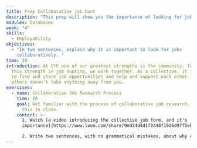 ```yaml
---
title: Prep Collaborative job hunt
description: "This prep will show you the importance of looking for jobs collaboratively. "
modules: Databases
week: "4"
skills:
  - Employability
objectives:
  - "In two sentences, explain why it is important to look for jobs
    collaboratively. "
time: 20
introduction: At CYF one of our greatest strengths is the community. To leverage
  this strength in job hunting, we work together. As a collective, it is easier
  to find and share job opportunities and help and support each other. Helping
  others doesn’t take anything away from you.
exercises:
  - name: Collaborative Job Research Process
    time: 20
    goal: Get familiar with the process of collaborative job research, as you’ll do
      this in class.
    content: >-
      1. Watch [a video introducing the collective job form, and it's
      importance](https://www.loom.com/share/9ed34d4d1f3448f19d6d97f5eb2b3037)

      2. Write two sentences, with no grammatical mistakes, about why collective job hunting is important and beneficial.
---
```

